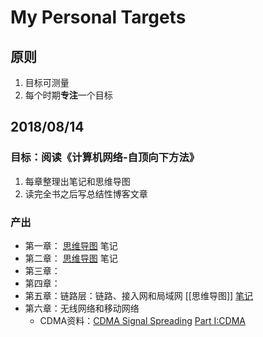 # My Personal Targets
## 原则
1. 目标可测量
2. 每个时期**专注**一个目标

## 2018/08/14
### 目标：阅读《计算机网络-自顶向下方法》
1. 每章整理出笔记和思维导图
2. 读完全书之后写总结性博客文章

### 产出
- 第一章： [思维导图](https://zhimap.com/mmap/484e30c31cf04b60b6ef80903bc41ef0) 笔记
- 第二章： [思维导图](https://zhimap.com/mmap/b38a013e664e46a88115ed60666eaa13) 笔记
- 第三章：
- 第四章：
- 第五章：链路层：链路、接入网和局域网 [[思维导图]] [笔记](https://www.cnblogs.com/huqiaoblog/p/9510182.html)
- 第六章：无线网络和移动网络
  * CDMA资料：[CDMA Signal Spreading](https://www.youtube.com/watch?v=XJ81CuujwYE) [Part I:CDMA](https://www.youtube.com/watch?v=vdbc9P3U-Xo)
